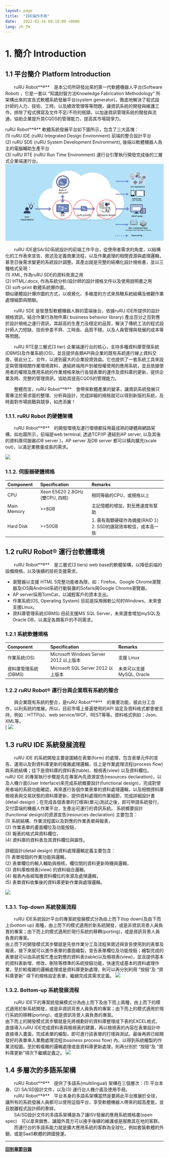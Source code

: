 ```yaml
---
layout: page
title:  "IDE操作手冊"
date:   2022-02-16 09:10:00 +0800
lang: zh_TW
---
```


# **1. 簡介 Introduction**
## **1.1 平台簡介 Platform Introduction**  
　　ruRU Robot**®**　是本公司所研發出來的第一代軟體機器人平台(Software Robot) ，它是一套以 “知識封裝方法Knowledge Fabrication Methodology” 所架構出來的宣告式軟體系統發展平台(system generator)，徹底地解決了程式設計師的人力、技術、工時，以及績效管理等等問題，讓資訊系統的開發與維護工作，排除了程式撰寫及文件不足/不符的瓶頸，以加速資訊管理系統的開發與流通，協助企業提升其CQDS的管理能力，提高其市場競爭力。

ruRU Robot**®** 軟體系統發展平台如下圖所示，包含了三大區塊：<br>
(1) ruRU IDE (ruRU Integrated Design Environment) 前端的整合設計平台<br>
(2) ruRU SDE (ruRU System Development Environment), 後端以軟體機器人為主的電腦輔助生產平台<br>
(3) ruRU RTE (ruRU Run Time Environment) 運行台引擎執行開發完成後的三層式企業端運行台。
<br>
![](images/01.1-1.png)

　　ruRU IDE是SA/SD系統設計的前端工作平台，從使用者需求的角度，以結構化的工作表來宣告、敘述及定義商業流程，以及作業處理的相關資源與處理邏輯，甚至日後需求變更的系統設計調整。其產出就是完整的結構化設計規格書，並以三種格式呈現：<br>
(1) XML, 作為ruRU SDE的資料來源之用 <br>
(2) HTML/.docx, 作為系統分析/設計師的設計規格文件以及使用說明書之用 <br>
(3) soft-print 軟體系統爆炸圖，<br>
類似硬體設計爆炸圖的方式，以視覺化、多維度的方式來鳥瞰系統結構及微觀作業處理細節與關聯。

　　ruRU SDE 是智慧型軟體機器人群的雲端後台，依據ruRU IDE所提供的設計規格資訊，結合作業行為物件庫( business behavior library) 產出百分之百對應於設計規格之運行資訊，其超高的生產力及穩定的品質，解決了傳統工法的程式設計師人力短缺、技術參差不齊、工時長、品質不穩，以及人員管理與發展的成本等等問題。

　　ruRU RTE是三層式(3 tier) 企業端運行台的核心，支持多種資料庫管理系統(DBMS)及作業系統(OS)，並且提供各類API與企業的既有系統進行線上資料交換，彼此分工、合作，以達到最大的企業投資效益。它也提供了一套系統工具來設定與管理相關作業環境資料，連結終端用戶到被授權使用的應用系統，並且依據使用者的權限及應用系統的作業規格來執行各個表單的運作及資料庫的更新，提供企業及時、完整的管理資訊，協助其提高CQDS的管理能力。

　　整體而言，ruRU Robot**®**　會帶來軟體產業的變革，讓資訊系統發展只需專注於需求面的整理、分析與設計，完成詳細的規格就可以得到新版的系統，及時面對市場挑戰與競爭，如虎添翼！

### 1.1.1. **ruRU Robot 的硬體架構**
　　ruRU Robot**®**　的開發環境及運行環境都採用最成熟的硬體與網路架構，如右圖所示，前端是web terminal, 透過TCP/IP 連結到AP server, 以及其後的資料庫伺服器(DB server )，AP server 及DB server 都可以橫向擴充(scale out)，以滿足業務量成長的需求。

![](images/01.1.1-1.png)

### 1.1.2. **伺服器硬體規格**

|**Component**|**Specification**|**Remarks**|
| :- | :- | :- |
|CPU|Xeon E5620 2.8GHz　<br>(雙CPU, 四核)|相同等級的CPU，或規格以上|
|Main Memory|>=8GB|主記憶體的增加，對反應速度有幫助|
|Hard Disk|>=50GB|1. 需有兩顆硬碟作為備援(RAID 1)<br>2. SSD的讀寫效率較佳，成本高一些<br>|


## **1.2 ruRU Robot® 運行台軟體環境**
　　ruRU Robot**®**　是三層式(3 tiers) web base的軟體架構，以降低前端的設備規格，以及後續的技術支援需求。
* 瀏覽器以支援 HTML 5完整功能者為限，如：Firefox、Google Chrome瀏覽器及iOS與Android系統行動裝置的Sofaris與Google Chrome瀏覽器。
* AP server採用TomCat，以減輕客戶的資本支出。
* 作業系統(OS, Operating System) 目前是採用微軟公司的Windows，未來會支援Linux。
* 資料庫管理系統(DBMS) 目前支援MS SQL Server，未來還會增加mySQL及Oracle DB，以滿足各類客戶的不同需求。


### 1.2.1 **系統軟體規格**

|**Component**|**Specification**|**Remarks**|
| :- | :- | :- |
|作業系統(OS)|Microsoft Windows Server 2012 以上版本|支援 Linux|
|資料庫管理系統(DBMS)|Microsoft SQL Server 2012 以上版本|未來可以支援 MySQL, Oracle|


### 1.2.2 **ruRU Robot® 運行台與企業既有系統的整合**
　　與企業既有系統的整合，是ruRU Robot**®**　的重要功能，彼此分工合作，以利系統的推展。所以，目前市場上普遍使用的API 協定及資料格式都會被支持，例如：HTTP(s)、web service/WCF、REST等等。資料格式例如：Json、XML等。<br>|
![](images/01.2.2-1.png)


## 1.3 **ruRU IDE 系統發展流程**
　　ruRU IDE 的系統開發主要是圍繞在表單(form) 的處理，包含表單元件的宣告、運用以及對資料庫更新的複雜處理邏輯，往上是作業處理流程(process flow) 與系統結構；往下是資料庫的資料表(table)、檢視表(view) 以及資料欄位。<br>ruRU IDE 的專案執行步驟是先在專案內先資源宣告(resources declaration)，以及人機介面(User Interface)來完成系統概要設計(functional design)，完成對使用者端的系統功能確認，再來進行各個作業表單的資料處理邏輯，以及相關資料庫檢視表與交易狀態的資料庫更新，提供資料處理的作業細節，完成詳細設計書(detail design)；在完成各個表單的打樣與(單元)測試之後，即可申請系統發行，交付雲端的機器人作業平台，生產出可運行的資訊系統。
系統概要設計(functional design)的資源宣告(resources declaration) 主要包含：<br>
(1) 系統結構、作業流程圖以及對應的作業表單與報表，<br>
(2) 作業表單的畫面欄位及功能按鈕，<br>
(3) 報表的格式與資料欄位，<br>
(4) 資料庫的資料表及其資料欄位與屬性。<br>

詳細設計(detail design) 的資料處理邏輯定義主要包含：<br>
(1) 表單按鈕的作業功能與邏輯，<br>
(2) 表單欄位的輸入輔助與檢核，欄位間的資料更新時機與邏輯，<br>
(3) 資料庫檢視表(view) 的資料組合邏輯，<br>
(4) 報表內各經階層資料欄位的來源及處理邏輯，<br>
(5) 表單資料收集後的資料庫更新作業與處理邏輯。<br>

![](images/01.3-1.png)

### 1.3.1. **Top-down 系統發展流程**
　　ruRU IDE系統設計平台的專案統發展模式分為由上而下(top down)及由下而上(bottom up) 兩種，由上而下的模式適用於新系統開發，或是非資訊背景人員負責的專案；由下而上的模式適用於現行系統的移轉(porting)，或是資訊背景人員負責的專案。<br>由上而下的開發模式其步驟就是先依作業分工及流程來敘述與宣告使用到的表單及報表，接下來就可以進作表單的畫面繪製，宣告表單欄位及功能按鈕；繪製完成的表單就可以由系統幫忙產出對應的資料表(table)以及檢視表(view)，並且提供基本的資料表新增、修改、刪除等標準的系統按鈕功能，快速完成基本的資料處理作業，至於較複雜的邏輯處理或是資料庫更新處理，則可以再分別利用 ”按鈕”及 “資料庫更新” 項下的規格設定表單，繼續完成其需求定義。
![](images/01.3.1-1.png)

### 1.3.2. **Bottom-up 系統發展流程**
　　ruRU IDE下的專案統發展模式分為由上而下及由下而上兩種，由上而下的模式適用於新系統開發，或是非資訊背景人員負責的專案；由下而上的模式適用於現行系統的移轉(porting)，或是資訊背景人員負責的專案。<br>由下而上的開發模式其步驟就是先將規劃好的資料庫整理成下表的EXCEL格式，直接導入ruRU IDE完成資料表與檢視表的建置，再以檢視表的內容在表單設計中直接導入畫面，完成表單的繪製，即可進行該表單的打樣與測試。最後再將已經開發好的表單串入業務處理流程(business process flow) 內，以得到系統繪製的作業流程圖。至於較複雜的邏輯處理或是資料庫更新處理，則再分別於 “按鈕”及 “資料庫更新”項次下繼續定義之。
![](images/01.3.1-2.png)

## **1.4 多層次的多語系架構**
　　ruRU Robot**®**　提供了多語系(multilingual) 架構在三個層次：(1) 平台本身、(2) SA/SD設計文件，以及(3) 運行台人機介面及使用手冊。<br>
　　ruRU Robot**®**　平台本身的多語系架構當然是要將此平台推展於全球，讓所有的系統發展人員都可以使用這個平台，享受軟體機器人帶來的超高產能，並且脫離程式設計師的牽絆。<br>
　　SA/SD設計文件的多語系架構是為了讓ISV發展的應用系統規格書(open spec)　可以拿來銷售，讓國外買方可以接手後續的維護或是服務其在地的客群。<br>
　　而運行台的多語系能力就是擴大應用系統的客群為全球化，例如套裝軟體的外銷，或是SaaS軟體的跨國營運。

---
[**回到章節目錄**](index.html#MainMenu)